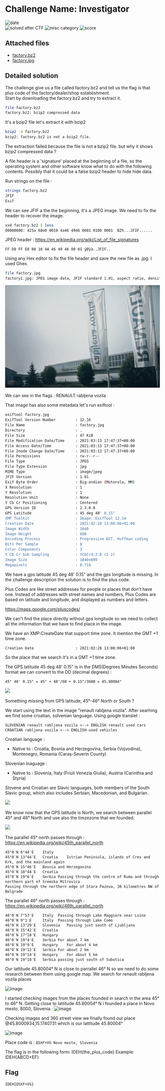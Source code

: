 
# Challenge Name: Investigator 


![date](https://img.shields.io/badge/date-13.03.2021-brightgreen.svg)  
![solved after CTF](https://img.shields.io/badge/solved-after%20CTF-red.svg) 
![misc category](https://img.shields.io/badge/category-misc-lightgrey.svg)
![score](https://img.shields.io/badge/score-400-blue.svg)


## Attached files
- [factory.bz2](factory.bz2)
- [factory.jpg](factory.jpg)





## Detailed solution

The challenge give us a file called factory.bz2 and tell us the flag is that plus code of the factory/dealer/shop establishment.  
Start by downloading the factory.bz2 and try to extract it.

```bash
file factory.bz2
factory.bz2: bzip2 compressed data
```
It's a bzip2 file let's extract it with bzip2

```bash
bzip2 -d factory.bz2                                                  
bzip2: factory.bz2 is not a bzip2 file.
```

The extraction failed because the file is not a bzip2 file. but why it shows bzip2 compressed data ?

A file header is a 'signature' placed at the beginning of a file, so the operating system and other software know what to do with the following contents. Possibly that it could be a false bzip2 header to hide hide data.



Run strings on the file :

```bash
strings factory.bz2                                                     
JFIF
Exif


```

We can see JFIF a the the beginning, it's a JPEG image. We need to fix the header to recover the image.

```bash
xxd factory.bz2 | less
00000000: 425a 68e0 0010 4a46 4946 0001 0100 0001  BZh...JFIF......
```
JPEG header : 
https://en.wikipedia.org/wiki/List_of_file_signatures

```
FF D8 FF E0 00 10 4A 46 49 46 00 01 ÿØÿà..JFIF..
```
Using any Hex editor to fix the file header and save the new file as .jpg. I used Ghex. 

```bash
file factory.jpg
factory1.jpg: JPEG image data, JFIF standard 1.01, aspect ratio, density 1x1, segment length 16, Exif Standard: [TIFF image data, big-endian, direntries=5, xresolution=74, yresolution=82, resolutionunit=1, GPS-Data], progressive, precision 8, 1040x690, components 3
```

![](factory.jpg)

We can see in the flags : RENAULT rabljena vozila

That image has also some metadata let's run exiftool :

```bash
exiftool factory.jpg
ExifTool Version Number         : 12.16
File Name                       : factory.jpg
Directory                       : .
File Size                       : 47 KiB
File Modification Date/Time     : 2021:03:13 17:47:37+00:00
File Access Date/Time           : 2021:03:13 17:47:37+00:00
File Inode Change Date/Time     : 2021:03:13 17:47:37+00:00
File Permissions                : rw-r--r--
File Type                       : JPEG
File Type Extension             : jpg
MIME Type                       : image/jpeg
JFIF Version                    : 1.01
Exif Byte Order                 : Big-endian (Motorola, MM)
X Resolution                    : 1
Y Resolution                    : 1
Resolution Unit                 : None
Y Cb Cr Positioning             : Centered
GPS Version ID                  : 2.3.0.0
GPS Latitude                    : 45 deg 48' 0.15"
XMP Toolkit                     : Image::ExifTool 12.14
Creation Date                   : 2021:02:28 13:08:06+01:00
Image Width                     : 1040
Image Height                    : 690
Encoding Process                : Progressive DCT, Huffman coding
Bits Per Sample                 : 8
Color Components                : 3
Y Cb Cr Sub Sampling            : YCbCr4:2:0 (2 2)
Image Size                      : 1040x690
Megapixels                      : 0.718
```

We have a gps latitude 45 deg 48' 0.15" and the gps longitude is missing. In the challenge description the solution is to find the plus code.  

Plus Codes are like street addresses for people or places that don’t have one. Instead of addresses with street names and numbers, Plus Codes are based on latitude and longitude, and displayed as numbers and letters.  

https://maps.google.com/pluscodes/

We can't find the place directly without gps longitude so we need to collect all the information that we have to find place in the image.

We have an XMP:CreateDate that support time zone. It mention the GMT +1 time zone.

```
Creation Date                   : 2021:02:28 13:08:06+01:00
```
So the place that we search it's in a GMT +1 time zone.  

The GPS latitude 45 deg 48' 0.15" is in the DMS(Degrees Minutes Seconds) format we can convert to the DD (decimal degrees) :
```
45° 48' 0.15" = 45° + 48'/60 + 0.15"/3600 = 45.80004°
```
![](http://sncyear8geography.weebly.com/uploads/5/7/7/8/57782431/8484702.png)

Something missing from GPS latitude, 45°-46° North or South ?

We start using the text in the image "renault rabljena vozila". After searhing we find some croatian, solvenian language. Using google translet :

```
SLOVENIAN renault rabljena vozila <--> ENGLISH renault used cars
CROATIAN rabljena vozila <--> ENGLISH used vehicles
```

Croatian language : 
 - Native to : Croatia, Bosnia and Herzegovina, Serbia (Vojvodina), Montenegro, Romania (Caraș-Severin County)   
   
Slovenian lnaguage :  
 - Native to	: Slovenia, Italy (Friuli Venezia Giulia), Austria (Carinthia and Styria)

Slovene and Croatian are Slavic languages, both members of the South Slavic group, which also includes Serbian, Macedonian, and Bulgarian.  

![](http://travels.bowenplace.com/europe_2008/language/files/651px-slavic_languages.png)  

We know now that the GPS latitude is North, we search between parallel 45° and 46° North and use also the timzezone that we founded. 

![](https://www.timetemperature.com/tzmaps/europe-time-zone-map.gif)

The parallel 45° north passes through :
https://en.wikipedia.org/wiki/45th_parallel_north

```
45°0′N 6°44′E	 Italy
45°0′N 13°44′E	 Croatia	Istrian Peninsula, islands of Cres and Krk, and the mainland again
45°0′N 15°46′E	 Bosnia and Herzegovina	
45°0′N 18°44′E	 Croatia	
45°0′N 19°6′E	 Serbia	Passing through the centre of Ruma and through northern part of Sremska Mitrovica
Passing through the northern edge of Stara Pazova, 30 kilometres NW of Belgrade
```



The parallel 46° north passes through :
https://en.wikipedia.org/wiki/46th_parallel_north  

```
46°0′N 7°53′E	 Italy	Passing through Lake Maggiore near Luino
46°0′N 9°1′E	 Italy	Passing through Lake Como
46°0′N 13°29′E	 Slovenia	Passing just south of Ljubljana
46°0′N 15°42′E	 Croatia	
46°0′N 17°18′E	 Hungary	
46°0′N 19°4′E	 Serbia	For about 7 km
46°0′N 19°9′E	 Hungary	For about 4 km
46°0′N 19°12′E	 Serbia	For about 2 km
46°0′N 19°14′E	 Hungary	For about 5 km
46°0′N 19°18′E	 Serbia	passing just south of Subotica
```

Our lattitude 45.80004° N is close to parrallel 46° N so we need to do some research between them using google map. We search for renault rabljena vozila places 

![image](https://user-images.githubusercontent.com/72421091/111044670-3ebdbb00-844a-11eb-907f-20f028ec8a76.png)

I started checking images from the places founded in search in the area 45° to 46° N. Getting close to lattitude 45.80004° N i founded a place in Novo mesto, 8000, Slovenia : 
![image](https://user-images.githubusercontent.com/72421091/111045012-1636c080-844c-11eb-9161-10f3d9d93021.png)

Checking images and 360 street view we finally found our place @45.8000934,15.1740731 which is our lattitude 45.80004° 

![image](https://user-images.githubusercontent.com/72421091/111046310-010e6180-844d-11eb-8ae5-bc3a9be5f46c.png)

Place code is : ```Q5XF+VG Novo mesto, Slovenia```  

The flag is in the following form: IDEH{the_plus_code} Example: IDEH{ABCD+EF}


## Flag

```
IDEH{Q5XF+VG}
```
